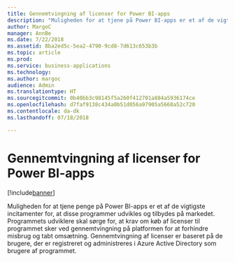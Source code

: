 ```yaml
---
title: Gennemtvingning af licenser for Power BI-apps
description: "Muligheden for at tjene på Power BI-apps er et af de vigtigste incitamenter for, at disse programmer udvikles og tilbydes på markedet."
author: MargoC
manager: AnnBe
ms.date: 7/22/2018
ms.assetid: 8ba2ed5c-5ea2-4790-9cd8-7d613c653b3b
ms.topic: article
ms.prod: 
ms.service: business-applications
ms.technology: 
ms.author: margoc
audience: Admin
ms.translationtype: HT
ms.sourcegitcommit: 0b40bb3c98145f5a260f412701a884a5936174ce
ms.openlocfilehash: d7faf9138c434a0b51d056a97905a5660a52c720
ms.contentlocale: da-dk
ms.lasthandoff: 07/18/2018

---
```

# <a name="licensing-enforcement-for-power-bi-apps"></a>Gennemtvingning af licenser for Power BI-apps

[!include[banner](../../../includes/banner.md)]

Muligheden for at tjene penge på Power BI-apps er et af de vigtigste incitamenter for, at disse programmer udvikles og tilbydes på markedet. Programmets udviklere skal sørge for, at krav om køb af licenser til programmet sker ved gennemtvingning på platformen for at forhindre misbrug og tabt omsætning. Gennemtvingning af licenser er baseret på de brugere, der er registreret og administreres i Azure Active Directory som brugere af programmet.

